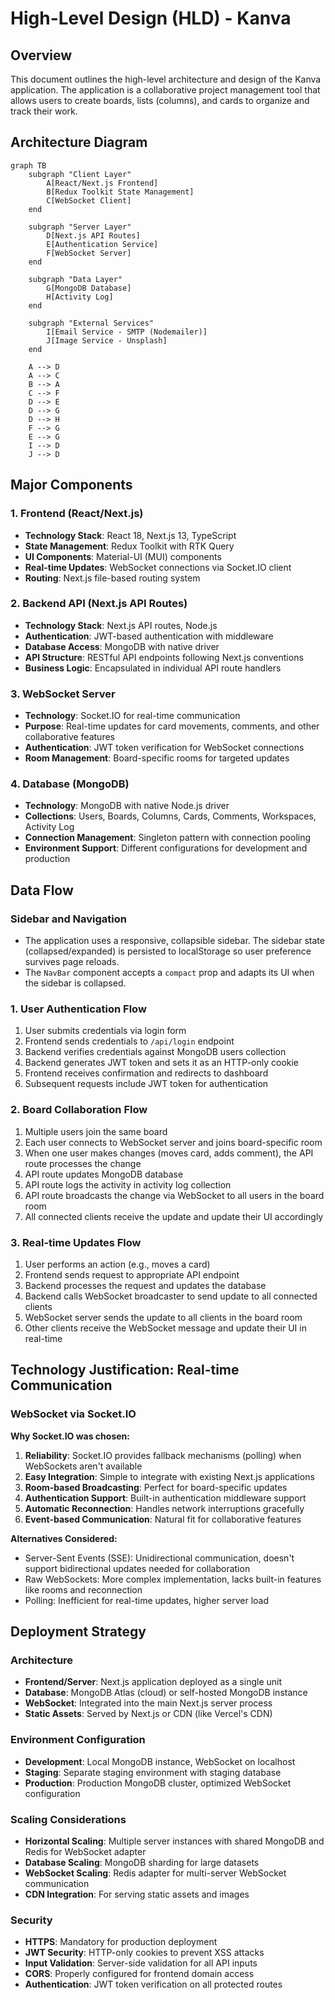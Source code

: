 # High-Level Design (HLD) - Kanva

## Overview
This document outlines the high-level architecture and design of the Kanva application. The application is a collaborative project management tool that allows users to create boards, lists (columns), and cards to organize and track their work.

## Architecture Diagram

```mermaid
graph TB
    subgraph "Client Layer"
        A[React/Next.js Frontend]
        B[Redux Toolkit State Management]
        C[WebSocket Client]
    end
    
    subgraph "Server Layer"
        D[Next.js API Routes]
        E[Authentication Service]
        F[WebSocket Server]
    end
    
    subgraph "Data Layer"
        G[MongoDB Database]
        H[Activity Log]
    end
    
    subgraph "External Services"
        I[Email Service - SMTP (Nodemailer)]
        J[Image Service - Unsplash]
    end
    
    A --> D
    A --> C
    B --> A
    C --> F
    D --> E
    D --> G
    D --> H
    F --> G
    E --> G
    I --> D
    J --> D
```

## Major Components

### 1. Frontend (React/Next.js)
- **Technology Stack**: React 18, Next.js 13, TypeScript
- **State Management**: Redux Toolkit with RTK Query
- **UI Components**: Material-UI (MUI) components
- **Real-time Updates**: WebSocket connections via Socket.IO client
- **Routing**: Next.js file-based routing system

### 2. Backend API (Next.js API Routes)
- **Technology Stack**: Next.js API routes, Node.js
- **Authentication**: JWT-based authentication with middleware
- **Database Access**: MongoDB with native driver
- **API Structure**: RESTful API endpoints following Next.js conventions
- **Business Logic**: Encapsulated in individual API route handlers

### 3. WebSocket Server
- **Technology**: Socket.IO for real-time communication
- **Purpose**: Real-time updates for card movements, comments, and other collaborative features
- **Authentication**: JWT token verification for WebSocket connections
- **Room Management**: Board-specific rooms for targeted updates

### 4. Database (MongoDB)
- **Technology**: MongoDB with native Node.js driver
- **Collections**: Users, Boards, Columns, Cards, Comments, Workspaces, Activity Log
- **Connection Management**: Singleton pattern with connection pooling
- **Environment Support**: Different configurations for development and production

## Data Flow

### Sidebar and Navigation
- The application uses a responsive, collapsible sidebar. The sidebar state (collapsed/expanded) is persisted to localStorage so user preference survives page reloads.
- The `NavBar` component accepts a `compact` prop and adapts its UI when the sidebar is collapsed.

### 1. User Authentication Flow
1. User submits credentials via login form
2. Frontend sends credentials to `/api/login` endpoint
3. Backend verifies credentials against MongoDB users collection
4. Backend generates JWT token and sets it as an HTTP-only cookie
5. Frontend receives confirmation and redirects to dashboard
6. Subsequent requests include JWT token for authentication

### 2. Board Collaboration Flow
1. Multiple users join the same board
2. Each user connects to WebSocket server and joins board-specific room
3. When one user makes changes (moves card, adds comment), the API route processes the change
4. API route updates MongoDB database
5. API route logs the activity in activity log collection
6. API route broadcasts the change via WebSocket to all users in the board room
7. All connected clients receive the update and update their UI accordingly

### 3. Real-time Updates Flow
1. User performs an action (e.g., moves a card)
2. Frontend sends request to appropriate API endpoint
3. Backend processes the request and updates the database
4. Backend calls WebSocket broadcaster to send update to all connected clients
5. WebSocket server sends the update to all clients in the board room
6. Other clients receive the WebSocket message and update their UI in real-time

## Technology Justification: Real-time Communication

### WebSocket via Socket.IO

**Why Socket.IO was chosen:**
1. **Reliability**: Socket.IO provides fallback mechanisms (polling) when WebSockets aren't available
2. **Easy Integration**: Simple to integrate with existing Next.js applications
3. **Room-based Broadcasting**: Perfect for board-specific updates
4. **Authentication Support**: Built-in authentication middleware support
5. **Automatic Reconnection**: Handles network interruptions gracefully
6. **Event-based Communication**: Natural fit for collaborative features

**Alternatives Considered:**
- Server-Sent Events (SSE): Unidirectional communication, doesn't support bidirectional updates needed for collaboration
- Raw WebSockets: More complex implementation, lacks built-in features like rooms and reconnection
- Polling: Inefficient for real-time updates, higher server load

## Deployment Strategy

### Architecture
- **Frontend/Server**: Next.js application deployed as a single unit
- **Database**: MongoDB Atlas (cloud) or self-hosted MongoDB instance
- **WebSocket**: Integrated into the main Next.js server process
- **Static Assets**: Served by Next.js or CDN (like Vercel's CDN)

### Environment Configuration
- **Development**: Local MongoDB instance, WebSocket on localhost
- **Staging**: Separate staging environment with staging database
- **Production**: Production MongoDB cluster, optimized WebSocket configuration

### Scaling Considerations
- **Horizontal Scaling**: Multiple server instances with shared MongoDB and Redis for WebSocket adapter
- **Database Scaling**: MongoDB sharding for large datasets
- **WebSocket Scaling**: Redis adapter for multi-server WebSocket communication
- **CDN Integration**: For serving static assets and images

### Security
- **HTTPS**: Mandatory for production deployment
- **JWT Security**: HTTP-only cookies to prevent XSS attacks
- **Input Validation**: Server-side validation for all API inputs
- **CORS**: Properly configured for frontend domain access
- **Authentication**: JWT token verification on all protected routes